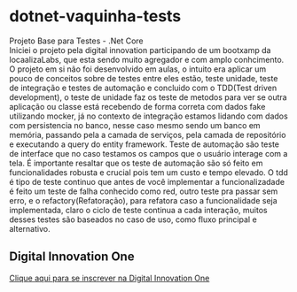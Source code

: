 # dotnet-vaquinha-tests
Projeto Base para Testes - .Net Core  
Iniciei o projeto pela digital innovation participando de um bootxamp da locaalizaLabs, que esta sendo muito agregador e com amplo conhcimento.
O projeto em si não foi desenvolvido em aulas, o intuito era aplicar um pouco de conceitos sobre de testes entre eles estão, teste unidade, teste de integração e testes de automação e concluido com o TDD(Test driven development), o teste de unidade faz os teste de metodos para ver se outra aplicação ou classe está recebendo de forma correta com dados fake utilizando mocker, já no contexto de integração estamos lidando com dados com persistencia no banco, nesse caso mesmo sendo um banco em memória, passando pela a camada de serviços, pela camada de repositório e executando a query do entity framework. Teste de automação são teste de interface que no caso testamos os campos que o usuário interage com a tela. 
É importante resaltar que os teste de automação são só feito em funcionalidades robusta e crucial pois tem um custo e tempo elevado. O tdd é tipo de teste continuo que antes de você implementar a funcionalizadade é feito um teste de falha conhecido como red, outro teste pra passar sem erro, e o refactory(Refatoração), para refatora caso a funcionalidade seja implementada, claro o ciclo de teste continua a cada interação, muitos desses testes são baseados no caso de uso, como fluxo principal e alternativo.   
## Digital Innovation One

[Clique aqui para se inscrever na Digital Innovation One](https://digitalinnovation.one/sign-up?ref=H395IYS4Z6)  


